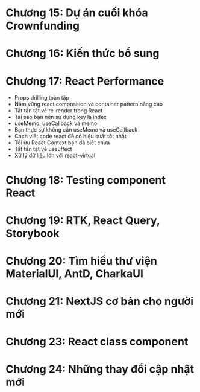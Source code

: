 <!--
# Chương 1: Giới thiệu

- Intro(quan trọng)
- Các hình ảnh thiết kế: https://www.figma.com/file/QdQAEql2wghrn4qvWVaFUA/Evondev-ReactJS-UI?node-id=0%3A1
- Hướng dẫn sử dụng Figma: https://www.youtube.com/watch?v=1y1AtBn1psA
- Cài đặt các extensions và thiết lập quan trọng
- Cài đặt NodeJS và git scm
- Cài đặt React Dev tools và Redux Dev tools
- Học xong khóa này được những gì ?
- Làm sao để đạt hiệu quả cao nhất khi học
- Outline khóa học

# Chương 2: React cơ bản toàn tập

- Giới thiệu
- React là gì ?(Content)
- Create-react-app là gì ?
- Cài đặt React project với create-react-app
- JSX là gì ?
- Cách viết JSX hiệu quả
- Components là gì ? Viết 1 component đơn giản
- React Functional Component
- Chia nhỏ Component
- React parent/child components
- Ví dụ về Props với HTML và giao diện thực tế
- Thực hành
- Hướng dẫn viết CSS Styles cơ bản trong React: inline-style, className
- Rendering List Component trong React
- Refactor code
- Children props
- Recap

# Chương 3: React state cơ bản

- Giới thiệu
- State là gì ?
- React hooks là gì ?
- Re-render là gì ?
- Stateless, stateful components
- useState cơ bản phần 4
- Handling events
- Ví dụ Toggle
- Các nguyên tắc khi sử dụng hook useState cần biết
- Stale state nên biết
- Bài tập TicTacToe
- Vấn đề gặp phải khi state trở nên phức tạp
- Giới thiệu useReducer: initial state, action object, dispatch function, reducer function
- Khi nào sử dụng useReducer?
- Ví dụ với useReducer
- Thực hành: Refactor TicTacToe với useReducer
- React cập nhật State như thế nào ?
- Recap

# Chương 4: Styling & Component

- Giới thiệu
- CSS
- Sass
- Module CSS
- Cài đặt thư viện styled-component
- Cách sử dụng styled-component trong Component
- Cách sử dụng props trong styled-component
- Làm sao để tạo CSS Global với styled-component
- Cách sử dụng styled-component(cách 2)
- Tìm hiểu Theme trong styled-component
- Lưu ý khi viết styled-component
- Thực hành: Code giao diện Card components
- Giới thiệu tailwindCSS
- Cài đặt TailwindCSS
- Sử dụng TailwindCSS cơ bản
- Sử dụng JIT mode
- Sử dụng config
- Fix lỗi PostCSS trong TailwindCSS
- Update TailwindCSS version 3
- Recap

# Chương 5: useEffect

- Giới thiệu
- useEffect là gì ?
- Sử dụng useEffect để làm gì ?
- Side-effect là gì ?
- Các trường hợp sử dụng useEffect thường gặp
- Dependencies trong useEffect để làm gì ?
- Gọi API với useEffect
- Thực hành: picsum photos
- cleanup function là gì ?
- Tại sao phải cần cleanup
- Timer với useEffect
- Thực hành: Countdown timer
- DOM interaction với useEffect
- Thực hành: Fixed header with debounce(lodash)
- Lưu ý khi sử dụng useEffect
- Xử lý vấn đề vòng lặp vô tận trong useEffect
- Xử lý callback trong useEffect
- Tối ưu picsum photos
- Vấn đề dependencies phức tạp
- Thực hành Hacker News API
- Recap

# Chương 6: ref và custom hooks
- Giới thiệu
- useRef là gì ?
- Tại sao phải sử dụng useRef
- Tại sao ref không re-render
- Các trường hợp sử dụng ref
- Thực hành: Textarea auto resize
- Thực hành: Input auto focus
- Thực hành: Dropdown list
- Xử lý dependencies trong useEffect với ref
- Giới thiệu về custom hook
- Tại sao lại cần custom hook
- Nguyên tắc khi viết custom hook
- Viết custom hook useClickOutside cho Dropdown component
- Viết custom hook useNewTab
- Viết custom hook useHover
- Xử lý unmounted component với ref
- Tối ưu dự án HackerNews với custom hook useFetchHackerNews
- Recap

# Chương 7: Form toàn tập

- Giới thiệu
- Controlled component
- React form - input
- React form - textarea
- React form - select
- React form - input file
- React form - checkbox
- Viết custom hook useHandleChange
- Form validation cơ bản
- Thực hành: Movie Search App
- Register form với Form cơ bản
- Register form với Formik toàn tập
- Validation Register form với Yup toàn tập
- SignUp form với React Hook Form
- Recap formik
- Recap react-hook-form
- So sánh React hook form với formik
- Tìm hiểu thêm về Yup
- Bài tập Form
- Recap chương 7

# Chương 8: HOC, portal, propTypes

- Giới thiệu
- Fragments
- Portal là gì ? Tại sao phải dùng portal ?
- Vấn đề khi sử dụng overflow, zindex trong CSS
- Giải quyết Modal với portal
- Giải quyết Dropdown với portal, check scrollY
- Thử thách Tooltip với portal
- Sử dụng Error Boundaries cho component
- Tìm hiểu và sử dụng PropTypes cho component
- Tối ưu component Portal với PropTypes
- Tối ưu component Portal hook
- Tối ưu component Portal logic
- Thêm transition với react-transition-group
- Tối ưu component Tooltip với Portal
- Recap

# Chương 9: React context & React Router

- Giới thiệu
- React context
- Props drilling
- Context consumer
- Thực hành AuthContext
- Thực hành Photos Gallery
- Nested Context, Context re-render
- Router
- Protected routes
- Active link
- useNavigate
- useParams
- useLocation
- useHistory
- Nested routes
- Outlet

# Chương 10: Dự án Simple Movie

- Dự án Simple Movie
- Boilerplate
- Tìm hiểu và sử dụng thư viện Swiper
- Tìm hiểu và sử dụng React hooks SWR
- Bundling
- Code splitting
- Dynamic import
- Suspend
- Lazy
- Recap
- Thêm Loadmore với SWRInfinite
- Tối ưu code MovieMeta
- Thêm PropTypes, ErrorBoundary, Skeleton
- Thêm trang 404

# Chương 11: Advanced React

- Giới thiệu
- High Order Components pattern
- Render Props pattern
- Hooks pattern
- Composition component
- Thực hành Accordion Component
- Compound Components
- Flexible Compound Components
- Thực hành Toggle Component
- Recap HOC
- Recap Render props
- So sánh Render props với custom hooks
- Prop Collections and Getters pattern
- Control Props pattern
- State Reducer pattern
- Inversion of control
- useMemo
- useCallback
- React.memo
- Recap

# Chương 12: Firebase cơ bản toàn tập

- Giới thiệu Firebase
- Đăng ký và khởi tạo Firebase
- Tạo Firestore database
- Truy xuất dữ liệu
- Thêm Document trong Firebase
- Xóa Document trong Firebase
- Hiển thị dữ liệu realtime
- Tìm hiểu Firestore queries
- Timestamp và sắp xếp dữ liệu
- Truy xuất document
- Cập nhật document
- Auth
- SignUp
- SignOut
- Login
- Subscribe Auth changes

# Chương 13: Dự án Monkey Blogging

- Giới thiệu
- Setup - CRA
- Chức năng của dự án
- UI
- Recap

# Chương 14: Redux toàn tập

- Giới thiệu
- Redux là gì ?
- Tại sao phải dùng redux ?
- Khi nào nên dùng redux ?
- Kiến trúc của redux
- Tìm hiểu Observer Pattern trong Javascript
- Redux store, reducer, action, dispatch là gì ?
- Redux Toolkit
- Cài đặt
- Setup
- Simple Counter
- Tìm hiểu Generator Functions
- Redux Saga
-->

# Chương 15: Dự án cuối khóa Crownfunding

<!-- - Giới thiệu và import giao diện
- Chèn fonts và thiết lập Tailwind config
- Tìm hiểu cấu trúc dự án
- Code giao diện trang SignUp: UI, Responsive, Validate Form, Components(Input, Button, Label, Checkbox)
- Code giao diện trang SignIn: UI, Responsive, Validate Form,
- Chức năng DarkMode với custom hooks
- Xây dựng Dashboard layout
- Xây dựng component Header
- Xây dựng component Sidebar
- Xây dựng component Search
- Xây dựng component FeatureCampaign
- Xây dựng component CampaignItem
- Xây dựng component Heading
- Thiết lập global store với Redux Saga
- Xử lý active sidebar link
- Xây dựng component thêm Campaign
- Xử lý validation
- Thêm thư viện date-picker và tùy biến
- Thực hiện thêm dữ liệu vào json-server
- JWT
- Đăng nhập
- Đăng ký
- Đăng xuất
- Permissions
 -->

# Chương 16: Kiến thức bổ sung

<!--
- StrictMode là gì ?
- Flow của React
- useLayoutEffect khác với useEffect như thế nào ?
- Các câu hỏi phỏng vấn bạn nên biết
- Vấn đề đặt tên, cấu trúc thư mục trong React
- Zustand là gì ? Khi nào nên dùng Zustand
- Cài đặt và thiết lập Zustand
- Refactor dự án HackerNews với Zustand
- Setup dự án với Vite
- Typescript là gì ?
- Ưu điểm khi dùng Typescript: less error, cleaner, readable, optional
- Nhược điểm của Typescript: requires compilation, long code
- Tìm hiểu Types trong Typescript: Primitives(string, number, boolean), Structural Types(object, array, function)
  -> Thực hành bài tập tính tổng(DOM input) sử dụng `typeof`
  -> Thực hành bài tập tính tổng(DOM input) sử dụng `typescript`
- Type Assignment Type inference
- Tìm hiểu Object Type
  -> Thực hành
- Tìm hiểu Array Type
  -> Thực hành
- Tìm hiểu Tuple Type
- Tìm hiểu Enum Type
- Tìm hiểu Any Type
- Tìm hiểu Union Type
- Tìm hiểu Literal Type
- Tìm hiểu Function Type
- Tìm hiểu Void Type
- Tìm hiểu Unknow Type
- Tìm hiểu Never Type
- Tìm hiểu Custom Type
- Interface
- Generic
- Mapped Types
- Lookup Types
- Conditional Types: Extends
- Utility Types: Pick, Omit, Partial, Record
- As
- Sử dụng Typescript với React component -->

# Chương 17: React Performance

- Props drilling toàn tập
- Nắm vững react composition và container pattern nâng cao
- Tất tần tật về re-render trong React
- Tại sao bạn nên sử dụng key là index
- useMemo, useCallback và memo
- Bạn thực sự không cần useMemo và useCallback
- Cách viết code react để có hiệu suất tốt nhất
- Tối ưu React Context bạn đã biết chưa
- Tất tần tật về useEffect
- Xử lý dữ liệu lớn với react-virtual

# Chương 18: Testing component React

# Chương 19: RTK, React Query, Storybook

# Chương 20: Tìm hiểu thư viện MaterialUI, AntD, CharkaUI

# Chương 21: NextJS cơ bản cho người mới

# Chương 23: React class component

# Chương 24: Những thay đổi cập nhật mới
